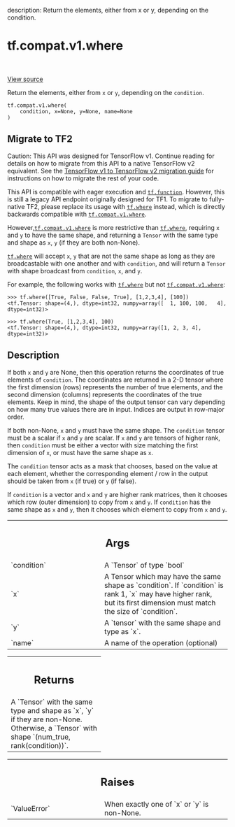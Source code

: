 description: Return the elements, either from x or y, depending on the condition.

<div itemscope itemtype="http://developers.google.com/ReferenceObject">
<meta itemprop="name" content="tf.compat.v1.where" />
<meta itemprop="path" content="Stable" />
</div>

# tf.compat.v1.where

<!-- Insert buttons and diff -->

<table class="tfo-notebook-buttons tfo-api nocontent" align="left">

</table>

<a target="_blank" class="external" href="/code/stable/tensorflow/python/ops/array_ops.py">View source</a>



Return the elements, either from `x` or `y`, depending on the `condition`.

<pre class="devsite-click-to-copy prettyprint lang-py tfo-signature-link">
<code>tf.compat.v1.where(
    condition, x=None, y=None, name=None
)
</code></pre>





 <section><devsite-expandable expanded>
 <h2 class="showalways">Migrate to TF2</h2>

Caution: This API was designed for TensorFlow v1.
Continue reading for details on how to migrate from this API to a native
TensorFlow v2 equivalent. See the
[TensorFlow v1 to TensorFlow v2 migration guide](https://www.tensorflow.org/guide/migrate)
for instructions on how to migrate the rest of your code.

This API is compatible with eager execution and <a href="../../../tf/function.md"><code>tf.function</code></a>. However, this
is still a legacy API endpoint originally designed for TF1. To migrate to
fully-native TF2, please replace its usage with <a href="../../../tf/where.md"><code>tf.where</code></a> instead, which is
directly backwards compatible with <a href="../../../tf/compat/v1/where.md"><code>tf.compat.v1.where</code></a>.

However,<a href="../../../tf/compat/v1/where.md"><code>tf.compat.v1.where</code></a> is more restrictive than <a href="../../../tf/where.md"><code>tf.where</code></a>, requiring
`x` and `y` to have the same shape, and returning a `Tensor` with the same
type and shape as `x`, `y` (if they are both non-None).

<a href="../../../tf/where.md"><code>tf.where</code></a> will accept `x`, `y` that are not the same shape as long as they
are broadcastable with one another and with `condition`, and will return a
`Tensor` with shape broadcast from `condition`, `x`, and `y`.

For example, the following works with <a href="../../../tf/where.md"><code>tf.where</code></a> but not <a href="../../../tf/compat/v1/where.md"><code>tf.compat.v1.where</code></a>:

```
>>> tf.where([True, False, False, True], [1,2,3,4], [100])
<tf.Tensor: shape=(4,), dtype=int32, numpy=array([  1, 100, 100,   4],
dtype=int32)>
```

```
>>> tf.where(True, [1,2,3,4], 100)
<tf.Tensor: shape=(4,), dtype=int32, numpy=array([1, 2, 3, 4],
dtype=int32)>
```



 </aside></devsite-expandable></section>

<h2>Description</h2>

<!-- Placeholder for "Used in" -->

If both `x` and `y` are None, then this operation returns the coordinates of
true elements of `condition`.  The coordinates are returned in a 2-D tensor
where the first dimension (rows) represents the number of true elements, and
the second dimension (columns) represents the coordinates of the true
elements. Keep in mind, the shape of the output tensor can vary depending on
how many true values there are in input. Indices are output in row-major
order.

If both non-None, `x` and `y` must have the same shape.
The `condition` tensor must be a scalar if `x` and `y` are scalar.
If `x` and `y` are tensors of higher rank, then `condition` must be either a
vector with size matching the first dimension of `x`, or must have the same
shape as `x`.

The `condition` tensor acts as a mask that chooses, based on the value at each
element, whether the corresponding element / row in the output should be taken
from `x` (if true) or `y` (if false).

If `condition` is a vector and `x` and `y` are higher rank matrices, then it
chooses which row (outer dimension) to copy from `x` and `y`. If `condition`
has the same shape as `x` and `y`, then it chooses which element to copy from
`x` and `y`.

<!-- Tabular view -->
 <table class="responsive fixed orange">
<colgroup><col width="214px"><col></colgroup>
<tr><th colspan="2"><h2 class="add-link">Args</h2></th></tr>

<tr>
<td>
`condition`
</td>
<td>
A `Tensor` of type `bool`
</td>
</tr><tr>
<td>
`x`
</td>
<td>
A Tensor which may have the same shape as `condition`. If `condition` is
rank 1, `x` may have higher rank, but its first dimension must match the
size of `condition`.
</td>
</tr><tr>
<td>
`y`
</td>
<td>
A `tensor` with the same shape and type as `x`.
</td>
</tr><tr>
<td>
`name`
</td>
<td>
A name of the operation (optional)
</td>
</tr>
</table>



<!-- Tabular view -->
 <table class="responsive fixed orange">
<colgroup><col width="214px"><col></colgroup>
<tr><th colspan="2"><h2 class="add-link">Returns</h2></th></tr>
<tr class="alt">
<td colspan="2">
A `Tensor` with the same type and shape as `x`, `y` if they are non-None.
Otherwise, a `Tensor` with shape `(num_true, rank(condition))`.
</td>
</tr>

</table>



<!-- Tabular view -->
 <table class="responsive fixed orange">
<colgroup><col width="214px"><col></colgroup>
<tr><th colspan="2"><h2 class="add-link">Raises</h2></th></tr>

<tr>
<td>
`ValueError`
</td>
<td>
When exactly one of `x` or `y` is non-None.
</td>
</tr>
</table>


